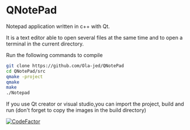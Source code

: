 # QNotePad
Notepad application written in c++ with Qt.

It is a text editor able to open several files at the same time and to open a terminal in the current directory.

Run the following commands to compile
```bash
git clone https://github.com/Ola-jed/QNotePad
cd QNotePad/src
qmake -project
qmake
make
./Notepad
```
If you use Qt creator or visual studio,you can import the project, build and run
(don't forget to copy the images in the build directory)

[![CodeFactor](https://www.codefactor.io/repository/github/ola-jed/qnotepad/badge)](https://www.codefactor.io/repository/github/ola-jed/qnotepad)
